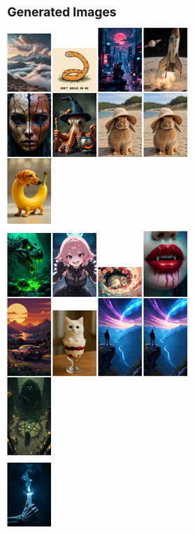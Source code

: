 # Generated Images



<img src="2025_10_10_01_thumb.webp" width="100"/> <img src="2025_10_10_02_thumb.webp" width="100"/> <img src="2025_10_10_03_thumb.webp" width="100"/> <img src="2025_10_10_04_thumb.webp" width="100"/> <img src="2025_10_10_05_thumb.webp" width="100"/> <img src="2025_10_10_06_thumb.webp" width="100"/> <img src="2025_10_10_07_thumb.webp" width="100"/> <img src="2025_10_10_08_thumb.webp" width="100"/> <img src="2025_10_10_09_thumb.webp" width="100"/>

<img src="2025_10_10_10_thumb.webp" width="100"/> <img src="2025_10_10_11_thumb.webp" width="100"/> <img src="2025_10_10_12_thumb.webp" width="100"/> <img src="2025_10_10_13_thumb.webp" width="100"/> <img src="2025_10_10_14_thumb.webp" width="100"/> <img src="2025_10_10_15_thumb.webp" width="100"/> <img src="2025_10_10_16_thumb.webp" width="100"/> <img src="2025_10_10_17_thumb.webp" width="100"/> <img src="2025_10_10_18_thumb.webp" width="100"/>

<img src="2025_10_10_19_thumb.webp" width="100"/>
